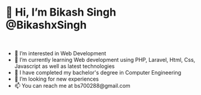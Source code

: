 <h1> 👋 Hi, I’m Bikash Singh @BikashxSingh </h1>
<br>
<ul>
<li> 👀 I’m interested in Web Development </li>
<li> 🌱 I’m currently learning Web development using PHP, Laravel, Html, Css, Javascript as well as latest technologies </li>
<li> 🌱 I have completed my bachelor's degree in Computer Engineering </li>
<li> 💞️ I’m looking for new experiences </li>
<li> 📫 You can reach me at bs700288@gmail.com </li>
</ul>



<!---
BikashxSingh/BikashxSingh is a ✨ special ✨ repository because its `README.md` (this file) appears on your GitHub profile.
You can click the Preview link to take a look at your changes.
--->
